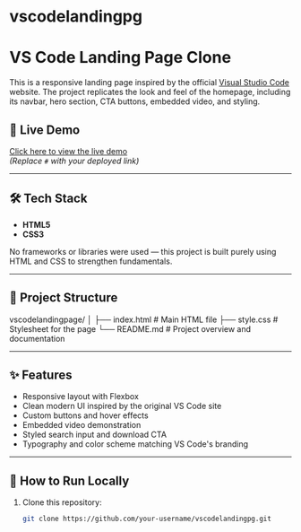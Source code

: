 ﻿# vscodelandingpg
# VS Code Landing Page Clone

This is a responsive landing page inspired by the official [Visual Studio Code](https://code.visualstudio.com/) website. The project replicates the look and feel of the homepage, including its navbar, hero section, CTA buttons, embedded video, and styling.

## 🔗 Live Demo

[Click here to view the live demo](https://vscodelandingpg.netlify.app/)  
*(Replace `#` with your deployed link)*

---


## 🛠️ Tech Stack

- **HTML5**
- **CSS3**

No frameworks or libraries were used — this project is built purely using HTML and CSS to strengthen fundamentals.

---

## 📁 Project Structure

vscodelandingpage/
│
├── index.html # Main HTML file
├── style.css # Stylesheet for the page
└── README.md # Project overview and documentation



---

## ✨ Features

- Responsive layout with Flexbox
- Clean modern UI inspired by the original VS Code site
- Custom buttons and hover effects
- Embedded video demonstration
- Styled search input and download CTA
- Typography and color scheme matching VS Code's branding

---

## 🚀 How to Run Locally

1. Clone this repository:
   ```bash
   git clone https://github.com/your-username/vscodelandingpg.git

